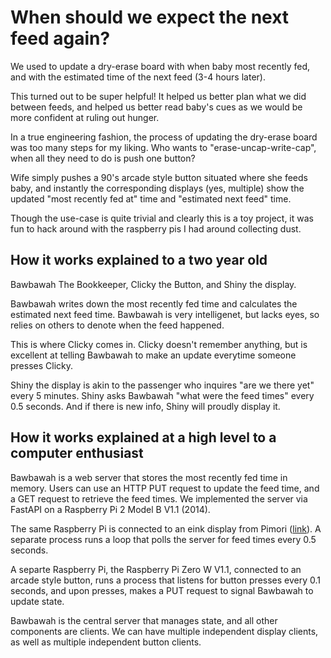 # When should we expect the next feed again?

We used to update a dry-erase board with when baby most recently fed, and with the estimated time of the next feed (3-4 hours later).

This turned out to be super helpful! It helped us better plan what we did between feeds, and helped us better read baby's cues as we would be more confident at ruling out hunger.

In a true engineering fashion, the process of updating the dry-erase board was too many steps for my liking. Who wants to "erase-uncap-write-cap", when all they need to do is push one button?

Wife simply pushes a 90's arcade style button situated where she feeds baby, and instantly the corresponding displays (yes, multiple) show the updated "most recently fed at" time and "estimated next feed" time.

Though the use-case is quite trivial and clearly this is a toy project, it was fun to hack around with the raspberry pis I had around collecting dust.

## How it works explained to a two year old

Bawbawah The Bookkeeper, Clicky the Button, and Shiny the display.

Bawbawah writes down the most recently fed time and calculates the estimated next feed time. Bawbawah is very intelligenet, but lacks eyes, so relies on others to denote when the feed happened.

This is where Clicky comes in. Clicky doesn't remember anything, but is excellent at telling Bawbawah to make an update everytime someone presses Clicky.

Shiny the display is akin to the passenger who inquires "are we there yet" every 5 minutes. Shiny asks Bawbawah "what were the feed times" every 0.5 seconds. And if there is new info, Shiny will proudly display it.

## How it works explained at a high level to a computer enthusiast

Bawbawah is a web server that stores the most recently fed time in memory. Users can use an HTTP PUT request to update the feed time, and a GET request to retrieve the feed times. We implemented the server via FastAPI on a Raspberry Pi 2 Model B V1.1 (2014).

The same Raspberry Pi is connected to an eink display from Pimori ([link](https://shop.pimoroni.com/products/inky-phat?variant=12549254938707)). A separate process runs a loop that polls the server for feed times every 0.5 seconds.

A separte Raspberry Pi, the Raspberry Pi Zero W V1.1, connected to an arcade style button, runs a process that listens for button presses every 0.1 seconds, and upon presses, makes a PUT request to signal Bawbawah to update state.

Bawbawah is the central server that manages state, and all other components are clients. We can have multiple independent display clients, as well as multiple independent button clients.
